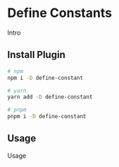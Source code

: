 # Define Constants

Intro

## Install Plugin

```bash
# npm
npm i -D define-constant

# yarn
yarn add -D define-constant

# pnpm
pnpm i -D define-constant
```


## Usage

Usage
